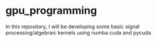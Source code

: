 # gpu_programming
In this repository, I will be developing some basic signal processing/algebraic kernels using numba cuda and pycuda

